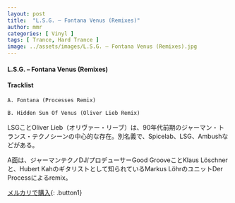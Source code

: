 ```yaml
---
layout: post
title:  "L.S.G. – Fontana Venus (Remixes)"
author: mmr
categories: [ Vinyl ]
tags: [ Trance, Hard Trance ]
image: ../assets/images/L.S.G. – Fontana Venus (Remixes).jpg
---
```


#### L.S.G. – Fontana Venus (Remixes)

#### Tracklist
```md
A. Fontana (Processes Remix)

B. Hidden Sun Of Venus (Oliver Lieb Remix)
```

LSGことOliver Lieb（オリヴァー・リーブ）は、90年代前期のジャーマン・トランス・テクノシーンの中心的な存在。別名義で、Spicelab、LSG、Ambushなどがある。

A面は、ジャーマンテクノDJ/プロデューサーGood GrooveことKlaus Löschnerと、Hubert Kahのギタリストとして知られているMarkus LöhrのユニットDer Processによるremix。

[メルカリで購入](https://jp.mercari.com/item/m50179275241){: .button1}

